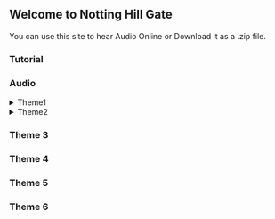 ## Welcome to Notting Hill Gate

You can use this site to hear Audio Online or Download it as a .zip file.

### Tutorial

### Audio

<details>
  <summary>Theme1</summary>

[A2 Sound Check](github.com/QirunGao/Notting-Hill-Gate/NHG-T1/001_Th1_WB_A2_Sound_check.mp3)

[A2 Back in the USA](github.com/QirunGao/Notting-Hill-Gate/NHG-T1/002_Th1_TB_A2_Back_in_the_USA.mp3)

[A4 Seeing Mrs Rickmeier](/NHG-T1/003_Th1_WB_A4_Seeing_Mrs_Rickmeier.mp3)

[A3 Language detective](/NHG-T1/004_Th1_TB_A3_Language_detective.mp3)

[A5 What_are they_doing](NHG-T1/005_Th1_WB_A5_What_are_they_doing.mp3)

[A7 Typically American](/NHG-T1/006_Th1_TB_A7_Typically_American.mp3)

[A12 A popular American_TV_Show](/NHG-T1/007_Th1_WB_A12_A_popular_American_TV_Show.mp3)

[P2 Reflexive or not](/NHG-T1/008_Th1_TB_P2_Reflexive_or_not.mp3)

[P3 Not reflexive](/NHG-T1/009_Th1_TB_P3_Not_reflexive.mp3)

[P4 American school words](/NHG-T1/010_Th1_TB_P4_American_school_words.mp3)

[P5 The USA](/NHG-T1/011_Th1_TB_P5_The_USA.mp3)

[P8a Sound check](/NHG-T1/012_Th1_TB_P8a_Sound_check.mp3)

[P8c Sound check](/NHG-T1/013_Th1_TB_P8c_Sound_check.mp3)

[B2 Alexs travel blog](/NHG-T1/014_Th1_TB_B2_Alexs_travel_blog.mp3)

[B4 Language detective](/NHG-T1/015_Th1_TB_B4_Language_detective.mp3)

[B9 Somewhere to go](/NHG-T1/021_Th1_WB_B9_Somewhere_to_go.mp3)

[P10 Which ones](/NHG-T1/022_Th1_TB_P10_Which_ones.mp3)

[P12 New York](/NHG-T1/023_Th1_TB_P12_New_York.mp3)

[P14 Any ideas](/NHG-T1/024_Th1_TB_P14_Any_ideas.mp3)

[P15 Check the accent](/NHG-T1/025_Th1_TB_P15_Check_the_accent.mp3)

[P16 Different Englishes](/NHG-T1/026_Th1_TB_P16_Different_Englishes.mp3)

[T1 Listening New Yorkers favourite spots](/NHG-T1/027_Th1_WB_T1_Listening_New_Yorkers_favourite_spots.mp3)

[M1 Listening A girl from Manhattan](/NHG-T1/028_Th1_WB_M1_Listening_A_girl_from_Manhattan.mp3)

</details>

<details>
  <summary>Theme2</summary>

[A5 What has been your biggest challenge](/NHG-T2/029_Th2_TB_A5_What_has_been_your_biggest_challenge.mp3)

[A4 Little words](/NHG-T2/030_Th2_WB_A4_Little_words.mp3)

[A7 Gabrielles biggest challenge](/NHG-T2/031_Th2_TB_A7_Gabrielles_biggest_challenge.mp3)

[A5 How_Gabrielle quit](/NHG-T2/032_Th2_WB_A5_How_Gabrielle_quit.mp3)

[A6 Gabrielles tips](/NHG-T2/033_Th2_WB_A6_Gabrielles_tips.mp3)

[A7a Sound check](/NHG-T2/034_Th2_WB_A7a_Sound_check.mp3)

[A7c Sound check](/NHG-T2/035_Th2_WB_A7c_Sound_check.mp3)

[A8 Advice for Steven](/NHG-T2/036_Th2_WB_A8_Advice_for_Steven.mp3)

[P2 Being proud](/NHG-T2/037_Th2_TB_P2_Being_proud.mp3)

[P4 Working with words](/NHG-T2/038_Th2_TB_P4_Working_with_words.mp3)

[P5 In the classroom](/NHG-T2/039_Th2_TB_P5_In_the_classroom.mp3)

[P6 Listen to the advice](/NHG-T2/040_Th2_TB_P6_Listen_to_the_advice.mp3)

[P7a Sound check](/NHG-T2/041_Th2_TB_P7a_Sound_check.mp3)

[P7c Sound check](/NHG-T2/042_Th2_TB_P7c_Sound_check.mp3)

[B2 Growing up](/NHG-T2/043_Th2_TB_B2_Growing_up.mp3)

[B3 A boys life](/NHG-T2/044_Th2_WB_B3_A_boys_life.mp3)

[B4 Children and their families](/NHG-T2/045_Th2_WB_B4_Children_and_their_families.mp3)

[B6 A difficult challenge in Malawi](/NHG-T2/046_Th2_TB_B6_A_difficult_challenge_in_Malawi.mp3)

[B8 Facts about Pentecost Island](/NHG-T2/047_Th2_WB_B8_Facts_about_Pentecost_Island.mp3)

[P9 What have they been doing](/NHG-T2/048_Th2_TB_P9_What_have_they_been_doing.mp3)

[P10 Life in a trailer park](/NHG-T2/049_Th2_TB_P1/NHG-T2/0_Life_in_a_trailer_park.mp3)

[P11 What has been done today](/NHG-T2/050_Th2_TB_P11_What_has_been_done_today.mp3)

[P12 When will that be done](/NHG-T2/051_Th2_TB_P12_When_will_that_be_done.mp3)

[P13 Rights and responsibilities](/NHG-T2/052_Th2_TB_P13_Rights_and_responsibilities.mp3)

[P15 My life](/NHG-T2/053_Th2_TB_P15_My_life.mp3)

[T1Stern Listening Huge challenges](/NHG-T2/054_Th2_WB_T1Stern_Listening_Huge_challenges.mp3)

[T1Mond Sonne Listening Huge challenges](/NHG-T2/055_Th2_WB_T1Mond_Sonne_Listening_Huge_challenges.mp3)

[M1 Listening A day in the life of a boy in India](/NHG-T2/056_Th2_WB_M1_Listening_A_day_in_the_life_of_a_boy_in_India.mp3)

</details>

### Theme 3

### Theme 4

### Theme 5

### Theme 6
